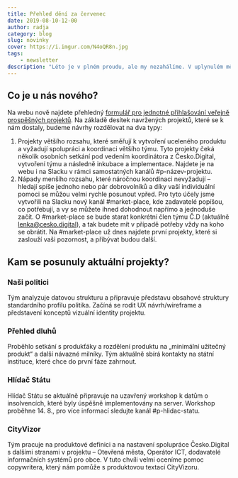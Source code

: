 ```yaml
---
title: Přehled dění za červenec
date: 2019-08-10-12-00
author: radja
category: blog
slug: novinky
cover: https://i.imgur.com/N4oQR8n.jpg
tags:
    - newsletter
description: "Léto je v plném proudu, ale my nezahálíme. V uplynulém měsíci jsme se zaměřili na zpřehlednění toho, jak bude naše komunita fungovat, prošli jsme desítky navržených veřejně prospěšných projektů – velmi za ně děkujeme – a absolvovali jsme celou řadu schůzek, které nám pomohou posunout se významně dál. A samozřejmě, týmy z vašich řad nadále pracují na vybraných projektech."
---
```


## Co je u nás nového?

Na webu nově najdete přehledný [formulář pro jednotné přihlašování veřejně prospěšných projektů](https://docs.google.com/forms/d/e/1FAIpQLScxOjG29DI92BepAOTgUqiK_05uOxCWFM3D1uAi4wRdamo4LQ/viewform). Na základě desítek navržených projektů, které se k nám dostaly, budeme návrhy rozdělovat na dva typy:

1. Projekty většího rozsahu, které směřují k vytvoření uceleného produktu a vyžadují spolupráci a koordinaci většího týmu. Tyto projekty čeká několik osobních setkání pod vedením koordinátora z Česko.Digital, vytvoření týmu a následně inkubace a implementace. Najdete je na webu i na Slacku v rámci samostatných kanálů #p-název-projektu.
2. Nápady menšího rozsahu, které náročnou koordinaci nevyžadují – hledají spíše jednoho nebo pár dobrovolníků a díky vaší individuální pomoci se můžou velmi rychle posunout vpřed. Pro tyto účely jsme vytvořili na Slacku nový kanál #market-place, kde zadavatelé popíšou, co potřebují, a vy se můžete ihned dohodnout napřímo a jednoduše začít.
O #market-place se bude starat konkrétní člen týmu Č.D (aktuálně lenka@cesko.digital), a tak budete mít v případě potřeby vždy na koho se obrátit. Na #market-place už dnes najdete první projekty, které si zaslouží vaši pozornost, a přibývat budou další.

## Kam se posunuly aktuální projekty?

### Naši politici

Tým analyzuje datovou strukturu a připravuje představu obsahové struktury standardního profilu politika. Začíná se rodit UX návrh/wireframe a představení konceptů vizuální identity projektu.

### Přehled dluhů

Proběhlo setkání s produkťáky a rozdělení produktu na „minimální užitečný produkt“ a další návazné milníky. Tým aktuálně sbírá kontakty na státní instituce, které chce do první fáze zahrnout.

### Hlídač Státu

Hlídač Státu se aktuálně připravuje na uzavřený workshop k datům o insolvencích, které byly úspěšně implementovány na server. Workshop proběhne 14. 8., pro více informací sledujte kanál #p-hlidac-statu.

### CityVizor

Tým pracuje na produktové definici a na nastavení spolupráce Česko.Digital s dalšími stranami v projektu – Otevřená města, Operátor ICT, dodavatelé informačních systémů pro obce. V tuto chvíli velmi oceníme pomoc copywritera, který nám pomůže s produktovou textací CityVizoru.
